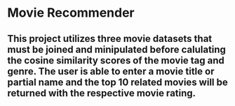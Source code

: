 # Movie Recommender

## This project utilizes three movie datasets that must be joined and minipulated before calulating the cosine similarity scores of the movie tag and genre. The user is able to enter a movie title or partial name and the top 10 related movies will be returned with the respective movie rating.
